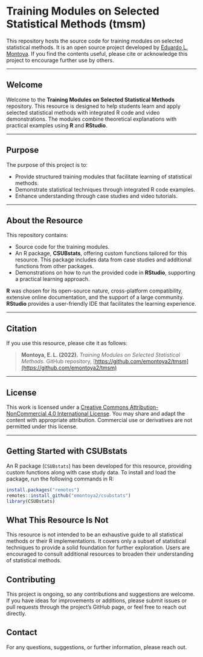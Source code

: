 # Training Modules on Selected Statistical Methods (tmsm)

This repository hosts the source code for training modules on selected statistical methods. It is an open source project developed by [Eduardo L. Montoya](https://emontoya2.github.io/). If you find the contents useful, please cite or acknowledge this project to encourage further use by others.


---

## Welcome

Welcome to the **Training Modules on Selected Statistical Methods** repository. This resource is designed to help students learn and apply selected statistical methods with integrated R code and video demonstrations. The modules combine theoretical explanations with practical examples using **R** and **RStudio**.

---

## Purpose

The purpose of this project is to:
- Provide structured training modules that facilitate learning of statistical methods.
- Demonstrate statistical techniques through integrated R code examples.
- Enhance understanding through case studies and video tutorials.

---

## About the Resource

This repository contains:
- Source code for the training modules.
- An R package, **CSUBstats**, offering custom functions tailored for this resource. This package includes data from case studies and additional functions from other packages.
- Demonstrations on how to run the provided code in **RStudio**, supporting a practical learning approach.

**R** was chosen for its open-source nature, cross-platform compatibility, extensive online documentation, and the support of a large community. **RStudio** provides a user-friendly IDE that facilitates the learning experience.

---

## Citation

If you use this resource, please cite it as follows:

> **Montoya, E. L. (2022).** *Training Modules on Selected Statistical Methods.* GitHub repository, [https://github.com/emontoya2/tmsm](https://github.com/emontoya2/tmsm)

---

## License

This work is licensed under a [Creative Commons Attribution-NonCommercial 4.0 International License](https://creativecommons.org/licenses/by-nc/4.0/). You may share and adapt the content with appropriate attribution. Commercial use or derivatives are not permitted under this license.

---

## Getting Started with CSUBstats

An R package (`CSUBstats`) has been developed for this resource, providing custom functions along with case study data. To install and load the package, run the following commands in R:

```r
install.packages("remotes")
remotes::install_github("emontoya2/csubstats")
library(CSUBstats)
```

## What This Resource Is Not

This resource is not intended to be an exhaustive guide to all statistical methods or their R implementations. It covers only a subset of statistical techniques to provide a solid foundation for further exploration. Users are encouraged to consult additional resources to broaden their understanding of statistical methods.

## Contributing

This project is ongoing, so any contributions and suggestions are welcome. If you have ideas for improvements or additions, please submit issues or pull requests through the project’s GitHub page, or feel free to reach out directly.

## Contact

For any questions, suggestions, or further information, please reach out.
